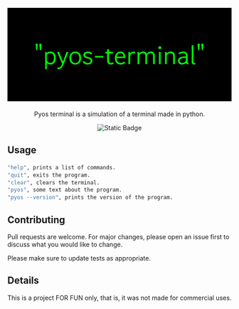 <p align="center">
  <img src="img/banner.png">
  <br>
  <br>
  Pyos terminal is a simulation of a terminal made in python.
  <br>

<p align="center">
  
<img alt="Static Badge" src="https://img.shields.io/badge/‎ -‎ python-00cd00?logo=python&logoColor=00cd00">

</p>

## Usage

```bash
"help", prints a list of commands.
"quit", exits the program.
"clear", clears the terminal.
"pyos", some text about the program.
"pyos --version", prints the version of the program.

```

## Contributing

Pull requests are welcome. For major changes, please open an issue first
to discuss what you would like to change.

Please make sure to update tests as appropriate.

## Details

This is a project FOR FUN only, that is, it was not made for commercial uses.

